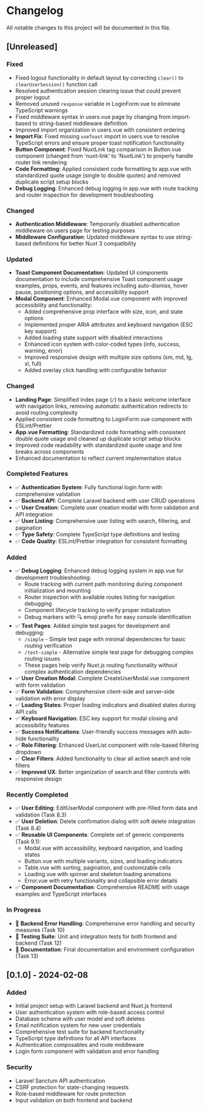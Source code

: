 # Changelog

All notable changes to this project will be documented in this file.

## [Unreleased]

### Fixed

- Fixed logout functionality in default layout by correcting `clear()` to `clearUserSession()` function call
- Resolved authentication session clearing issue that could prevent proper logout
- Removed unused `response` variable in LoginForm.vue to eliminate TypeScript warnings
- Fixed middleware syntax in users.vue page by changing from import-based to string-based middleware definition
- Improved import organization in users.vue with consistent ordering
- **Import Fix**: Fixed missing `useToast` import in users.vue to resolve TypeScript errors and ensure proper toast notification functionality
- **Button Component**: Fixed NuxtLink tag comparison in Button.vue component (changed from 'nuxt-link' to 'NuxtLink') to properly handle router link rendering
- **Code Formatting**: Applied consistent code formatting to app.vue with standardized quote usage (single to double quotes) and removed duplicate script setup blocks
- **Debug Logging**: Enhanced debug logging in app.vue with route tracking and router inspection for development troubleshooting

### Changed

- **Authentication Middleware**: Temporarily disabled authentication middleware on users page for testing purposes
- **Middleware Configuration**: Updated middleware syntax to use string-based definitions for better Nuxt 3 compatibility

### Updated

- **Toast Component Documentation**: Updated UI components documentation to include comprehensive Toast component usage examples, props, events, and features including auto-dismiss, hover pause, positioning options, and accessibility support
- **Modal Component**: Enhanced Modal.vue component with improved accessibility and functionality:
  - Added comprehensive prop interface with size, icon, and state options
  - Implemented proper ARIA attributes and keyboard navigation (ESC key support)
  - Added loading state support with disabled interactions
  - Enhanced icon system with color-coded types (info, success, warning, error)
  - Improved responsive design with multiple size options (sm, md, lg, xl, full)
  - Added overlay click handling with configurable behavior

### Changed

- **Landing Page**: Simplified index page (`/`) to a basic welcome interface with navigation links, removing automatic authentication redirects to avoid routing complexity
- Applied consistent code formatting to LoginForm.vue component with ESLint/Prettier
- **App.vue Formatting**: Standardized code formatting with consistent double quote usage and cleaned up duplicate script setup blocks
- Improved code readability with standardized quote usage and line breaks across components
- Enhanced documentation to reflect current implementation status

### Completed Features

- ✅ **Authentication System**: Fully functional login form with comprehensive validation
- ✅ **Backend API**: Complete Laravel backend with user CRUD operations
- ✅ **User Creation**: Complete user creation modal with form validation and API integration
- ✅ **User Listing**: Comprehensive user listing with search, filtering, and pagination
- ✅ **Type Safety**: Complete TypeScript type definitions and testing
- ✅ **Code Quality**: ESLint/Prettier integration for consistent formatting

### Added

- ✅ **Debug Logging**: Enhanced debug logging system in app.vue for development troubleshooting:
  - Route tracking with current path monitoring during component initialization and mounting
  - Router inspection with available routes listing for navigation debugging
  - Component lifecycle tracking to verify proper initialization
  - Debug markers with 🔍 emoji prefix for easy console identification
- ✅ **Test Pages**: Added simple test pages for development and debugging:
  - `/simple` - Simple test page with minimal dependencies for basic routing verification
  - `/test-simple` - Alternative simple test page for debugging complex routing issues
  - These pages help verify Nuxt.js routing functionality without complex authentication dependencies
- ✅ **User Creation Modal**: Complete CreateUserModal.vue component with form validation
- ✅ **Form Validation**: Comprehensive client-side and server-side validation with error display
- ✅ **Loading States**: Proper loading indicators and disabled states during API calls
- ✅ **Keyboard Navigation**: ESC key support for modal closing and accessibility features
- ✅ **Success Notifications**: User-friendly success messages with auto-hide functionality
- ✅ **Role Filtering**: Enhanced UserList component with role-based filtering dropdown
- ✅ **Clear Filters**: Added functionality to clear all active search and role filters
- ✅ **Improved UX**: Better organization of search and filter controls with responsive design

### Recently Completed

- ✅ **User Editing**: EditUserModal component with pre-filled form data and validation (Task 8.3)
- ✅ **User Deletion**: Delete confirmation dialog with soft delete integration (Task 8.4)
- ✅ **Reusable UI Components**: Complete set of generic components (Task 9.1):
  - Modal.vue with accessibility, keyboard navigation, and loading states
  - Button.vue with multiple variants, sizes, and loading indicators
  - Table.vue with sorting, pagination, and customizable cells
  - Loading.vue with spinner and skeleton loading animations
  - Error.vue with retry functionality and collapsible error details
- ✅ **Component Documentation**: Comprehensive README with usage examples and TypeScript interfaces

### In Progress

- 🚧 **Backend Error Handling**: Comprehensive error handling and security measures (Task 10)
- 🚧 **Testing Suite**: Unit and integration tests for both frontend and backend (Task 12)
- 🚧 **Documentation**: Final documentation and environment configuration (Task 13)

## [0.1.0] - 2024-02-08

### Added

- Initial project setup with Laravel backend and Nuxt.js frontend
- User authentication system with role-based access control
- Database schema with user model and soft deletes
- Email notification system for new user credentials
- Comprehensive test suite for backend functionality
- TypeScript type definitions for all API interfaces
- Authentication composables and route middleware
- Login form component with validation and error handling

### Security

- Laravel Sanctum API authentication
- CSRF protection for state-changing requests
- Role-based middleware for route protection
- Input validation on both frontend and backend

